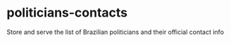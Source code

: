 # politicians-contacts
Store and serve the list of Brazilian politicians and their official contact info
